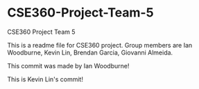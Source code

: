 # CSE360-Project-Team-5
CSE360 Project Team 5

This is a readme file for CSE360 project. 
Group members are Ian Woodburne, Kevin Lin, 
Brendan Garcia, Giovanni Almeida.


This commit was made by Ian Woodburne!

This is Kevin Lin's commit!


